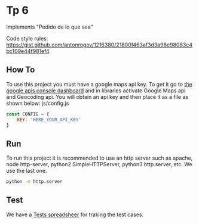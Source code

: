 # Tp 6 
Implements "Pedido de lo que sea"

Code style rules: https://gist.github.com/antonrogov/1216380/21800f463af3d3a98e98083c4bc109e44f981ef4
## How To
To use this project you must have a google maps api key. To get it go to [the google apis console dashboard](https://console.cloud.google.com/apis/dashboard)  and in libraries activate Google Maps api and Geocoding api.
You will obtain an api key and then place it as a file as shown below:
js/config.js
```javascript
const CONFIG = {
    KEY: 'HERE_YOUR_API_KEY'
}
```
## Run
To run this project it is recommended to use an http server such as apache, node http-server, python2 SimpleHTTPServer, python3 http.server, etc.
We use the last one.
```bash
python -m http.server
```
## Test
We have a [Tests spreadsheer](https://docs.google.com/spreadsheets/d/1no4ANY1REcSfFKO_EdQrfe8zKXPm_wHnrtxN26ZfbWM/edit?usp=sharing) for traking the test cases.
